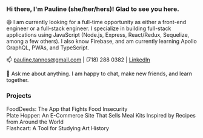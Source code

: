 ### Hi there, I'm Pauline (she/her/hers)! Glad to see you here. 

😄
I am currently looking for a full-time opportunity as either a front-end engineer or a full-stack engineer. I specialize in building full-stack applications using JavaScript (Node.js, Express, React/Redux, Sequelize, among a few others). I also know Firebase, and am currently learning Apollo GraphQL, PWAs, and TypeScript.

📫 
pauline.tannos@gmail.com  |  (718) 288 0382  |  <a href="https://www.linkedin.com/in/pauline-tannos/">LinkedIn</a>

💬 
Ask me about anything. I am happy to chat, make new friends, and learn together. 

### Projects

FoodDeeds: The App that Fights Food Insecurity <br/>
Plate Hopper: An E-Commerce Site That Sells Meal Kits Inspired by Recipes from Around the World<br/>
Flashcart: A Tool for Studying Art History 

